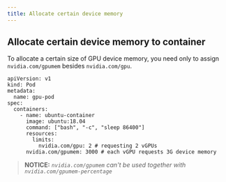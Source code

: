 ```yaml
---
title: Allocate certain device memory
---
```


## Allocate certain device memory to container

To allocate a certain size of GPU device memory, you need only to assign `nvidia.com/gpumem` besides `nvidia.com/gpu`.

```
apiVersion: v1
kind: Pod
metadata:
  name: gpu-pod
spec:
  containers:
    - name: ubuntu-container
      image: ubuntu:18.04
      command: ["bash", "-c", "sleep 86400"]
      resources:
        limits:
          nvidia.com/gpu: 2 # requesting 2 vGPUs
	  nvidia.com/gpumem: 3000 # each vGPU requests 3G device memory
```

> **NOTICE:** *`nvidia.com/gpumem` can't be used together with `nvidia.com/gpumem-percentage`*